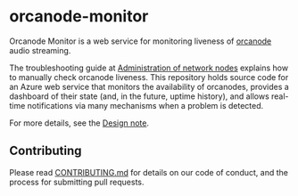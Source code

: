 # orcanode-monitor

Orcanode Monitor is a web service for monitoring liveness of [orcanode](https://github.com/orcasound/orcanode) audio streaming.

The troubleshooting guide at
[Administration of network nodes](https://github.com/orcasound/orcanode/wiki/Administration-of-network-nodes#general-trouble-shooting-strategies-for-orcasound-nodes)
explains how to manually check orcanode liveness.  This repository holds source code for an Azure web service
that monitors the availability of orcanodes, provides a dashboard of their state (and, in the future, uptime
history), and allows real-time notifications via many mechanisms when a problem is detected.

For more details, see the [Design note](docs/Design.md).

## Contributing

Please read [CONTRIBUTING.md](docs/CONTRIBUTING.md) for details on our code of conduct, and the process for
submitting pull requests.
